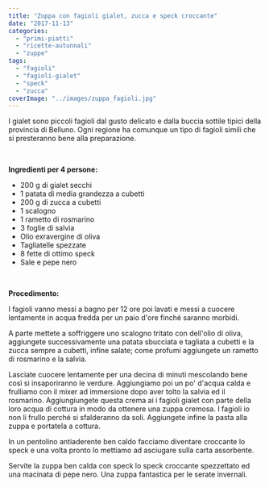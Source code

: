 ```yaml
---
title: "Zuppa con fagioli gialet, zucca e speck croccante"
date: "2017-11-13"
categories: 
  - "primi-piatti"
  - "ricette-autunnali"
  - "zuppe"
tags: 
  - "fagioli"
  - "fagioli-gialet"
  - "speck"
  - "zucca"
coverImage: "../images/zuppa_fagioli.jpg"
---
```


I gialet sono piccoli fagioli dal gusto delicato e dalla buccia sottile tipici della provincia di Belluno. Ogni regione ha comunque un tipo di fagioli simili che si presteranno bene alla preparazione.

 

**Ingredienti per 4 persone:**

- 200 g di gialet secchi
- 1 patata di media grandezza a cubetti
- 200 g di zucca a cubetti
- 1 scalogno
- 1 rametto di rosmarino
- 3 foglie di salvia
- Olio exravergine di oliva
- Tagliatelle spezzate
- 8 fette di ottimo speck
- Sale e pepe nero

 

**Procedimento:**

I fagioli vanno messi a bagno per 12 ore poi lavati e messi a cuocere lentamente in acqua fredda per un paio d'ore finché saranno morbidi.

A parte mettete a soffriggere uno scalogno tritato con dell'olio di oliva, aggiungete successivamente una patata sbucciata e tagliata a cubetti e la zucca sempre a cubetti, infine salate; come profumi aggiungete un rametto di rosmarino e la salvia.

Lasciate cuocere lentamente per una decina di minuti mescolando bene così si insaporiranno le verdure. Aggiungiamo poi un po' d'acqua calda e frulliamo con il mixer ad immersione dopo aver tolto la salvia ed il rosmarino. Aggiungiungete questa crema ai i fagioli gialet con parte della loro acqua di cottura in modo da ottenere una zuppa cremosa. I fagioli io non li frullo perché si sfalderanno da soli. Aggiungete infine la pasta alla zuppa e portatela a cottura.

In un pentolino antiaderente ben caldo facciamo diventare croccante lo speck e una volta pronto lo mettiamo ad asciugare sulla carta assorbente.

Servite la zuppa ben calda con speck lo speck croccante spezzettato ed una macinata di pepe nero. Una zuppa fantastica per le serate invernali.
